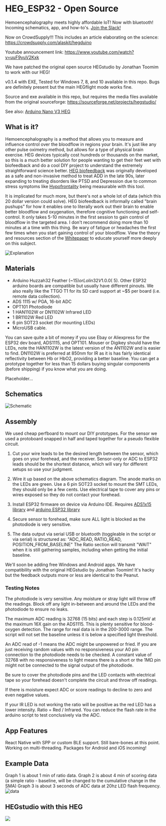# HEG_ESP32 - Open Source
Hemoencephalography meets highly affordable IoT! Now with bluetooth! Incoming schematics, app, and how-to's. [Join the Slack!](https://join.slack.com/t/hegopensource/shared_invite/enQtMzg4ODAzODQxMzY1LWUyOGU4N2ZiM2EwM2Y1YzJmMmU0YWFkY2YyMWI1NGJmODA3ZjczOGM0NzI3MjAwOTJkYjY1MTU1MmRmYTJkMjM)

Now on CrowdSupply!!! This includes an article elaborating on the science: https://crowdsupply.com/alaskit/hegduino

Youtube announcement link: https://www.youtube.com/watch?v=uuF9yuV2Kxk 

We have patched the original open source HEGstudio by Jonathan Toomim to work with our HEG! 

v0.1.4 with EXE, Tested for Windows 7, 8, and 10 available in this repo. Bugs are definitely present but the main HEGflight mode works fine.

Source and exe available in this repo, but requires the media files available from the original sourceforge: https://sourceforge.net/projects/hegstudio/

See also:
[Arduino Nano V3 HEG](https://github.com/moothyknight/HEG_Arduino)

## What is it?
Hemoencephalography is a method that allows you to measure and influence control over the bloodflow in regions your brain. It's just like any other pulse oximetry method, but allows for a type of physical brain exercise. HEG devices typically cost hundreds or thousands on the market, so this is a much better solution for people wanting to get their feet wet with biofeedback and do a cool DIY project to understand the extremely straightforward science better. [HEG biofeedback](https://en.wikipedia.org/wiki/Hemoencephalography) was originally developed as a safe and non-invasive method to treat ADD in the late 90s, later expanding to treating disorders like PTSD and Depression due to common stress symptoms like [Hypofrontality](https://en.wikipedia.org/wiki/Hypofrontality) being measurable with this tool. 

It is implicated for much more, but there's not a whole lot of data (which this 20 dollar version could solve). HEG biofeedback is informally called "brain pushups" for how it enables one to literally work out their brain to enable better bloodflow and oxygenation, therefore cognitive functioning and self-control. It only takes 5-10 minutes in the first session to gain control of bloodflow in the targeted area. I don't recommend doing more than 10 minutes at a time with this thing. Be wary of fatigue or headaches the first few times when you start gaining control of your bloodflow. View the theory and resources section of the [Whitepaper](https://github.com/moothyknight/HEG_ESP32/blob/master/HEG%20Whitepaper.pdf) to educate yourself more deeply on this subject.

![Explanation](https://raw.githubusercontent.com/moothyknight/HEG_Arduino/master/Pics/HEGExplained.png)

## Materials
- Arduino Huzzah32 Feather (~$15) or Lolin32 V1.0.0 (~$5). Other ESP32 arduino boards are compatible but usually have different pinouts. We also really like the TTGO T1 for its SD card support at ~$5 per board (i.e. remote data collection).
- ADS 1115 w/ PGA, 16-bit ADC
- OPT101 Photodiode
- 1 HAN1102W or DN1102W Infrared LED
- 1 BR1102W Red LED
- 6 pin SOT23 socket (for mounting LEDs)
- MicroUSB cable. 

You can save quite a bit of money if you use Ebay or Aliexpress for the ESP32 dev board, ADS1115, and OPT101. Mouser or Digikey should have the LEDs, note the HAN1102W is the latest version of the AN1102W and is easier to find. DN1102W is preferred at 850nm for IR as it is has fairly identical reflectivity between Hb or HbO2, providing a better baseline. You can get a prototype together for less than 15 dollars buying singular components (before shipping) if you know what you are doing.

Placeholder...
## Schematics
![Schematic](https://github.com/moothyknight/HEG_ESP32/blob/master/Pictures/HEG_ESP32Arduino_BP.PNG?raw=true)

## Assembly
We used cheap perfboard to mount our DIY prototypes. For the sensor we used a protoboard snapped in half and taped together for a pseudo flexible circuit.

1. Cut your wire leads to be the desired length between the sensor, which goes on your forehead, and the receiver. Sensor-only or ADC to ESP32 leads should be the shortest distance, which will vary for different setups so use your judgment.

2. Wire it up based on the above schematics diagram. The anode marks on the LEDs are green. Use a 6 pin SOT23 socket to mount the SMT LEDs, they should only be a few cents. Use electrical tape to cover any pins or wires exposed so they do not contact your forehead.

3. Install ESP32 firmware on device via Arduino IDE. Requires [ADS1x15 library](https://github.com/adafruit/Adafruit_ADS1X15) and [arduino ESP32 library](https://github.com/espressif/arduino-esp32) 

4. Secure sensor to forehead, make sure ALL light is blocked as the photodiode is very sensitive.

5. The data output via serial USB or bluetooth (toggleable in the script or via serial) is structured as: "ADC_READ, RATIO_READ, POSITION_FROM_BASELINE" The Ratio section will transmit "WAIT" when it is still gathering samples, including when getting the initial baseline. 

We'll soon be adding free Windows and Android apps. We have compatibility with the original HEGstudio by Jonathan Toomim! It's hacky but the feedback outputs more or less are identical to the Peanut.

### Testing Notes
The photodiode is very sensitive. Any moisture or stray light will throw off the readings. Block off any light in-between and around the LEDs and the photodiode to ensure no leaks.

The maximum ADC reading is 32768 (15 bits) and each step is 0.125mV at the maximum 16X gain on the ADS1115. This is plenty sensitive for blood-oxygen detection. The range for real data is in the 200-3000 range. The script will not set the baseline unless it is below a specified light threshold.

An ADC read of -1 means the ADC might be unpowered or fried. If you are just receiving random values with no responsiveness your A0 pin connection to the photodiode needs to be checked. A constant value of 32768 with no responsiveness to light means there is a short or the 1MΩ pin might not be connected to the signal output of the photodiode.

Be sure to cover the photodiode pins and the LED contacts with electrical tape so your forehead doesn't complete the circuit and throw off readings.

If there is moisture expect ADC or score readings to decline to zero and even negative values.

If your IR LED is not working the ratio will be positive as the red LED has a lower intensity. Ratio = Red / Infrared. You can reduce the flash rate in the arduino script to test conclusively via the ADC.



## App Features
React Native with SPP or custom BLE support.
Still bare-bones at this point. Working on multi-threading.
Packages for Android and iOS incoming!

## Example Data
Graph 1 is about 1 min of ratio data.
Graph 2 is about 4 min of scoring data (a simple ratio - baseline, will be changed to the cumulative change in the SMA)
Graph 3 is about 3 seconds of ADC data at 20hz LED flash frequency.
![data](https://github.com/moothyknight/HEG_ESP32/blob/master/Pictures/Screenshot_2019-01-23-21-18-36.jpg?raw=true)

## HEGstudio with this HEG
![](https://github.com/moothyknight/HEG_ESP32/blob/master/Pictures/20190211_201736.jpg?raw=true)
